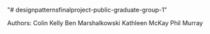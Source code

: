 "# designpatternsfinalproject-public-graduate-group-1" 

Authors:
Colin Kelly
Ben Marshalkowski
Kathleen McKay
Phil Murray